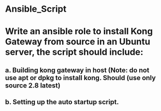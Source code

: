 # Ansible_Script
# Write an ansible role to install Kong Gateway from source in an Ubuntu server, the script should include:
## a. Building kong gateway in host (Note: do not use apt or dpkg to install kong. Should (use only source 2.8 latest)
## b. Setting up the auto startup script.
